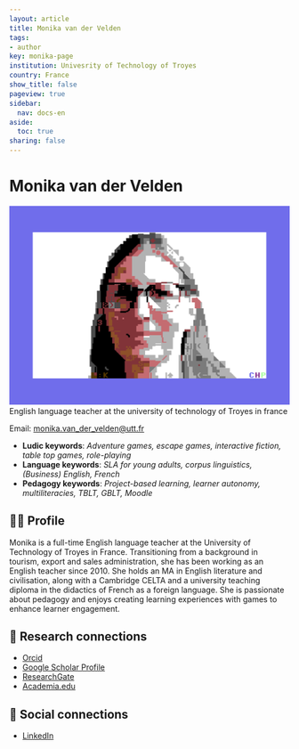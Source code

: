 ```yaml
---
layout: article
title: Monika van der Velden
tags:
- author
key: monika-page
institution: Univesrity of Technology of Troyes
country: France
show_title: false
pageview: true
sidebar:
  nav: docs-en
aside:
  toc: true
sharing: false
---
```


# Monika van der Velden

<div class="card">
  <div class="card__image">
    <img class="image" src="/assets/images/monika-petscii.png"/>
  </div>
</div>
English language teacher at the university of technology of Troyes in france

Email: [monika.van_der_velden@utt.fr](mailto:monika.van_der_velden@utt.fr)

- **Ludic keywords**: *Adventure games, escape games, interactive fiction, table top games, role-playing*
- **Language keywords**: *SLA for young adults, corpus linguistics, (Business) English, French*
- **Pedagogy keywords**: *Project-based learning, learner autonomy, multiliteracies, TBLT, GBLT, Moodle*

<!--more-->

## 👨‍🏫 Profile

Monika is a full-time English language teacher at the University of Technology of Troyes in France. Transitioning from a background in tourism, export and sales administration, she has been working as an English teacher since 2010. She holds an MA in English literature and civilisation, along with a Cambridge CELTA and a university teaching diploma in the didactics of French as a foreign language. She is passionate about pedagogy and enjoys creating learning experiences with games to enhance learner engagement.

## 🧪 Research connections

- [Orcid](https://orcid.org/0000-0001-8630-2437)
- [Google Scholar Profile](https://scholar.google.com/citations?user=Wqi7k0wAAAAJ&hl=en)
- [ResearchGate](https://www.researchgate.net/profile/Monika-Van-Der-Velden)
- [Academia.edu](https://utt.academia.edu/MiekeVanDerVelden)

## 💬 Social connections

- [LinkedIn](https://www.linkedin.com/in/monika-mieke-van-der-velden-8992304/)